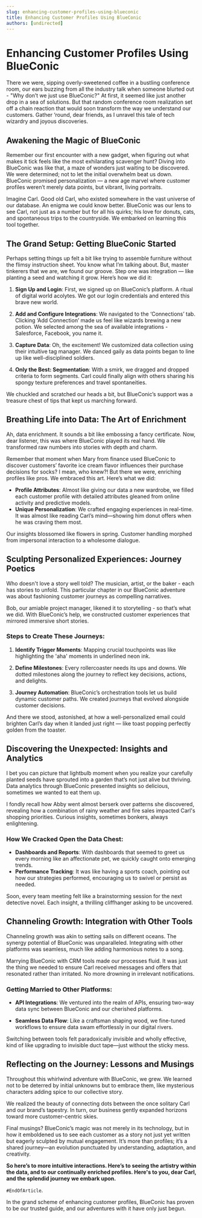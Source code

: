 ```yaml
---
slug: enhancing-customer-profiles-using-blueconic
title: Enhancing Customer Profiles Using BlueConic
authors: [undirected]
---
```



# Enhancing Customer Profiles Using BlueConic

There we were, sipping overly-sweetened coffee in a bustling conference room, our ears buzzing from all the industry talk when someone blurted out - "Why don’t we just use BlueConic?" At first, it seemed like just another drop in a sea of solutions. But that random conference room realization set off a chain reaction that would soon transform the way we understand our customers. Gather ‘round, dear friends, as I unravel this tale of tech wizardry and joyous discoveries.

## Awakening the Magic of BlueConic

Remember our first encounter with a new gadget, when figuring out what makes it tick feels like the most exhilarating scavenger hunt? Diving into BlueConic was like that, a maze of wonders just waiting to be discovered. We were determined; not to let the initial overwhelm beat us down. BlueConic promised personalization — a new age marvel where customer profiles weren’t merely data points, but vibrant, living portraits.

Imagine Carl. Good old Carl, who existed somewhere in the vast universe of our database. An enigma we could know better. BlueConic was our lens to see Carl, not just as a number but for all his quirks; his love for donuts, cats, and spontaneous trips to the countryside. We embarked on learning this tool together.

## The Grand Setup: Getting BlueConic Started

Perhaps setting things up felt a bit like trying to assemble furniture without the flimsy instruction sheet. You know what I’m talking about. But, master tinkerers that we are, we found our groove. Step one was integration — like planting a seed and watching it grow. Here’s how we did it:

1. **Sign Up and Login**: First, we signed up on BlueConic’s platform. A ritual of digital world acolytes. We got our login credentials and entered this brave new world.

2. **Add and Configure Integrations**: We navigated to the ‘Connections’ tab. Clicking ‘Add Connection’ made us feel like wizards brewing a new potion. We selected among the sea of available integrations - Salesforce, Facebook, you name it.

3. **Capture Data**: Oh, the excitement! We customized data collection using their intuitive tag manager. We danced gaily as data points began to line up like well-disciplined soldiers.

4. **Only the Best: Segmentation**: With a smirk, we dragged and dropped criteria to form segments. Carl could finally align with others sharing his spongy texture preferences and travel spontaneities.

We chuckled and scratched our heads a bit, but BlueConic’s support was a treasure chest of tips that kept us marching forward.

## Breathing Life into Data: The Art of Enrichment

Ah, data enrichment. It sounds a bit like embossing a fancy certificate. Now, dear listener, this was where BlueConic played its real hand. We transformed raw numbers into stories with depth and charm.

Remember that moment when Mary from finance used BlueConic to discover customers’ favorite ice cream flavor influences their purchase decisions for socks? I mean, who knew?! But there we were, enriching profiles like pros. We embraced this art. Here’s what we did:

- **Profile Attributes**: Almost like giving our data a new wardrobe, we filled each customer profile with detailed attributes gleaned from online activity and predictive models.
- **Unique Personalization**: We crafted engaging experiences in real-time. It was almost like reading Carl’s mind—showing him donut offers when he was craving them most.

Our insights blossomed like flowers in spring. Customer handling morphed from impersonal interaction to a wholesome dialogue.

## Sculpting Personalized Experiences: Journey Poetics

Who doesn't love a story well told? The musician, artist, or the baker - each has stories to unfold. This particular chapter in our BlueConic adventure was about fashioning customer journeys as compelling narratives.

Bob, our amiable project manager, likened it to storytelling - so that’s what we did. With BlueConic’s help, we constructed customer experiences that mirrored immersive short stories.

### Steps to Create These Journeys:

1. **Identify Trigger Moments**: Mapping crucial touchpoints was like highlighting the 'aha' moments in underlined neon ink.
   
2. **Define Milestones**: Every rollercoaster needs its ups and downs. We dotted milestones along the journey to reflect key decisions, actions, and delights.

3. **Journey Automation**: BlueConic’s orchestration tools let us build dynamic customer paths. We created journeys that evolved alongside customer decisions.

And there we stood, astonished, at how a well-personalized email could brighten Carl’s day when it landed just right — like toast popping perfectly golden from the toaster.

## Discovering the Unexpected: Insights and Analytics

I bet you can picture that lightbulb moment when you realize your carefully planted seeds have sprouted into a garden that’s not just alive but thriving. Data analytics through BlueConic presented insights so delicious, sometimes we wanted to eat them up.

I fondly recall how Abby went almost berserk over patterns she discovered, revealing how a combination of rainy weather and fire sales impacted Carl's shopping priorities. Curious insights, sometimes bonkers, always enlightening.

### How We Cracked Open the Data Chest:

- **Dashboards and Reports**: With dashboards that seemed to greet us every morning like an affectionate pet, we quickly caught onto emerging trends.
- **Performance Tracking**: It was like having a sports coach, pointing out how our strategies performed, encouraging us to swivel or persist as needed.

Soon, every team meeting felt like a brainstorming session for the next detective novel. Each insight, a thrilling cliffhanger asking to be uncovered.

## Channeling Growth: Integration with Other Tools

Channeling growth was akin to setting sails on different oceans. The synergy potential of BlueConic was unparalleled. Integrating with other platforms was seamless, much like adding harmonious notes to a song.

Marrying BlueConic with CRM tools made our processes fluid. It was just the thing we needed to ensure Carl received messages and offers that resonated rather than irritated. No more drowning in irrelevant notifications.

### Getting Married to Other Platforms:

- **API Integrations**: We ventured into the realm of APIs, ensuring two-way data sync between BlueConic and our cherished platforms.

- **Seamless Data Flow**: Like a craftsman shaping wood, we fine-tuned workflows to ensure data swam effortlessly in our digital rivers.

Switching between tools felt paradoxically invisible and wholly effective, kind of like upgrading to invisible duct tape—just without the sticky mess.

## Reflecting on the Journey: Lessons and Musings

Throughout this whirlwind adventure with BlueConic, we grew. We learned not to be deterred by initial unknowns but to embrace them, like mysterious characters adding spice to our collective story. 

We realized the beauty of connecting dots between the once solitary Carl and our brand’s tapestry. In turn, our business gently expanded horizons toward more customer-centric skies. 

Final musings? BlueConic’s magic was not merely in its technology, but in how it emboldened us to see each customer as a story not just yet written but eagerly sculpted by mutual engagement. It’s more than profiles; it’s a shared journey—an evolution punctuated by understanding, adaptation, and creativity.

**So here’s to more intuitive interactions. Here’s to seeing the artistry within the data, and to our continually enriched profiles. Here's to you, dear Carl, and the splendid journey we embark upon.**

`#EndOfArticle`.

In the grand scheme of enhancing customer profiles, BlueConic has proven to be our trusted guide, and our adventures with it have only just begun.